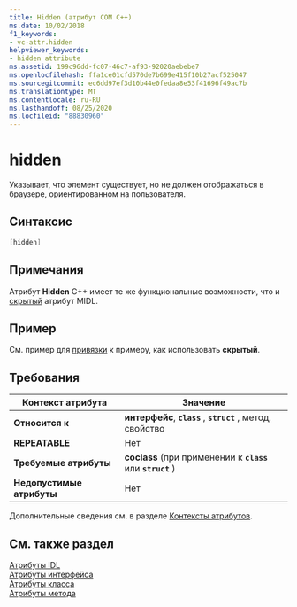 ```yaml
---
title: Hidden (атрибут COM C++)
ms.date: 10/02/2018
f1_keywords:
- vc-attr.hidden
helpviewer_keywords:
- hidden attribute
ms.assetid: 199c96dd-fc07-46c7-af93-92020aebebe7
ms.openlocfilehash: ffa1ce01cfd570de7b699e415f10b27acf525047
ms.sourcegitcommit: ec6dd97ef3d10b44e0fedaa8e53f41696f49ac7b
ms.translationtype: MT
ms.contentlocale: ru-RU
ms.lasthandoff: 08/25/2020
ms.locfileid: "88830960"
---
```

# <a name="hidden"></a>hidden

Указывает, что элемент существует, но не должен отображаться в браузере, ориентированном на пользователя.

## <a name="syntax"></a>Синтаксис

```cpp
[hidden]
```

## <a name="remarks"></a>Примечания

Атрибут **Hidden** C++ имеет те же функциональные возможности, что и [скрытый](/windows/win32/Midl/hidden) атрибут MIDL.

## <a name="example"></a>Пример

См. пример для [привязки](bindable.md) к примеру, как использовать **скрытый**.

## <a name="requirements"></a>Требования

| Контекст атрибута | Значение |
|-|-|
|**Относится к**|**интерфейс**, **`class`** , **`struct`** , метод, свойство|
|**REPEATABLE**|Нет|
|**Требуемые атрибуты**|**coclass** (при применении к **`class`** или **`struct`** )|
|**Недопустимые атрибуты**|Нет|

Дополнительные сведения см. в разделе [Контексты атрибутов](cpp-attributes-com-net.md#contexts).

## <a name="see-also"></a>См. также раздел

[Атрибуты IDL](idl-attributes.md)<br/>
[Атрибуты интерфейса](interface-attributes.md)<br/>
[Атрибуты класса](class-attributes.md)<br/>
[Атрибуты метода](method-attributes.md)
